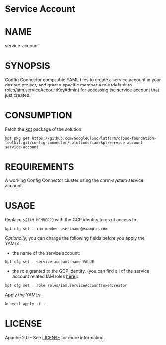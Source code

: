 Service Account
==================================================

# NAME

  service-account

# SYNOPSIS

  Config Connector compatible YAML files to create a service account in your desired project, and grant a specific member a role (default to roles/iam.serviceAccountKeyAdmin) for accessing the service account that just created.

# CONSUMPTION

  Fetch the [kpt](https://googlecontainertools.github.io/kpt/) package of the solution:

  ```
  kpt pkg get https://github.com/GoogleCloudPlatform/cloud-foundation-toolkit.git/config-connector/solutions/iam/kpt/service-account service-account
  ```

# REQUIREMENTS

  A working Config Connector cluster using the cnrm-system service account.

# USAGE
  Replace `${IAM_MEMBER?}` with the GCP identity to grant access to:
  ```
  kpt cfg set . iam-member user:name@example.com
  ```
  
  _Optionally_, you can change the following fields before you apply the YAMLs: 
  - the name of the service account:
  ```
  kpt cfg set . service-account-name VALUE
  ```
  - the role granted to the GCP identity.
  (you can find all of the service account related IAM roles
  [here](https://cloud.google.com/iam/docs/understanding-roles#service-accounts-roles)):

  ```
  kpt cfg set . role roles/iam.serviceAccountTokenCreator
  ```

  Apply the YAMLs:

  ```
  kubectl apply -f .
  ```

# LICENSE

  Apache 2.0 - See [LICENSE](/LICENSE) for more information.
